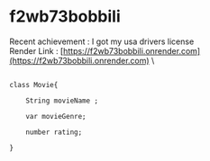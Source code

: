 # f2wb73bobbili
Recent achievement : I got my usa drivers license\
Render Link : [https://f2wb73bobbili.onrender.com](https://f2wb73bobbili.onrender.com)
\
```

class Movie{

    String movieName ;

    var movieGenre;

    number rating;

}

```